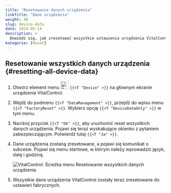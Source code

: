 ```yaml
---
title: "Resetowanie danych urządzenia"
linkTitle: "Dane urządzenia"
weight: 40
slug: device-data
date: 2024-05-14
description: >
  Dowiedz się, jak zresetować wszystkie ustawienia urządzenia VitalControl.
kategorie: [Reset]
---
```

## Resetowanie wszystkich danych urządzenia {#resetting-all-device-data}

1. Otwórz element menu <img src="/icons/device.svg" width="25" align="bottom" alt="Device" /> `{{<T "Device" >}}` na głównym ekranie urządzenia VitalControl.

1. Wejdź do podmenu `{{<T "DataManagement" >}}`, przejdź do wpisu menu `{{<T "FactoryReset" >}}`. Wybierz opcję `{{<T "DeviceDataOnly" >}}` w tym menu.

1. Naciśnij przycisk `{{<T "Ok" >}}`, aby uruchomić reset wszystkich danych urządzenia. Pojawi się teraz wyskakujące okienko z pytaniem zabezpieczającym. Potwierdź tutaj `{{<T "Ja" >}}`.

1. Dane urządzenia zostaną zresetowane, a pojawi się komunikat o sukcesie. Pojawi się menu startowe, w którym należy wprowadzić język, datę i godzinę.

   ![VitalControl: Ścieżka menu Resetowanie wszystkich danych urządzenia](../images/resetdevicedata.png "Resetowanie danych urządzenia")

1. Wszystkie dane urządzenia VitalControl zostały teraz zresetowane do ustawień fabrycznych.
